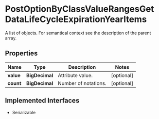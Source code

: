 

# PostOptionByClassValueRangesGetDataLifeCycleExpirationYearItems

A list of objects. For semantical context see the description of the parent array.

## Properties

Name | Type | Description | Notes
------------ | ------------- | ------------- | -------------
**value** | **BigDecimal** | Attribute value. |  [optional]
**count** | **BigDecimal** | Number of notations. |  [optional]


## Implemented Interfaces

* Serializable


